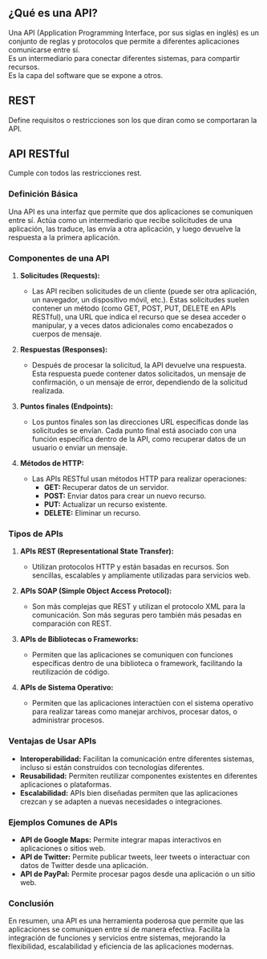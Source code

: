 ## ¿Qué es una API?

Una API (Application Programming Interface, por sus siglas en inglés) es un conjunto de reglas y protocolos que permite a diferentes aplicaciones comunicarse entre sí.  
Es un intermediario para conectar diferentes sistemas, para compartir recursos.  
Es la capa del software que se expone a otros.  
## REST
Define requisitos o restricciones son los que diran como se comportaran la API.  
## API RESTful
Cumple con todos las restricciones rest.  

### Definición Básica
Una API es una interfaz que permite que dos aplicaciones se comuniquen entre sí. Actúa como un intermediario que recibe solicitudes de una aplicación, las traduce, las envía a otra aplicación, y luego devuelve la respuesta a la primera aplicación.

### Componentes de una API
1. **Solicitudes (Requests):** 
   - Las API reciben solicitudes de un cliente (puede ser otra aplicación, un navegador, un dispositivo móvil, etc.). Estas solicitudes suelen contener un método (como GET, POST, PUT, DELETE en APIs RESTful), una URL que indica el recurso que se desea acceder o manipular, y a veces datos adicionales como encabezados o cuerpos de mensaje.

2. **Respuestas (Responses):**
   - Después de procesar la solicitud, la API devuelve una respuesta. Esta respuesta puede contener datos solicitados, un mensaje de confirmación, o un mensaje de error, dependiendo de la solicitud realizada.

3. **Puntos finales (Endpoints):**
   - Los puntos finales son las direcciones URL específicas donde las solicitudes se envían. Cada punto final está asociado con una función específica dentro de la API, como recuperar datos de un usuario o enviar un mensaje.

4. **Métodos de HTTP:**
   - Las APIs RESTful usan métodos HTTP para realizar operaciones:
     - **GET:** Recuperar datos de un servidor.
     - **POST:** Enviar datos para crear un nuevo recurso.
     - **PUT:** Actualizar un recurso existente.
     - **DELETE:** Eliminar un recurso.

### Tipos de APIs
1. **APIs REST (Representational State Transfer):**
   - Utilizan protocolos HTTP y están basadas en recursos. Son sencillas, escalables y ampliamente utilizadas para servicios web.

2. **APIs SOAP (Simple Object Access Protocol):**
   - Son más complejas que REST y utilizan el protocolo XML para la comunicación. Son más seguras pero también más pesadas en comparación con REST.

3. **APIs de Bibliotecas o Frameworks:**
   - Permiten que las aplicaciones se comuniquen con funciones específicas dentro de una biblioteca o framework, facilitando la reutilización de código.

4. **APIs de Sistema Operativo:**
   - Permiten que las aplicaciones interactúen con el sistema operativo para realizar tareas como manejar archivos, procesar datos, o administrar procesos.

### Ventajas de Usar APIs
- **Interoperabilidad:** Facilitan la comunicación entre diferentes sistemas, incluso si están construidos con tecnologías diferentes.
- **Reusabilidad:** Permiten reutilizar componentes existentes en diferentes aplicaciones o plataformas.
- **Escalabilidad:** APIs bien diseñadas permiten que las aplicaciones crezcan y se adapten a nuevas necesidades o integraciones.

### Ejemplos Comunes de APIs
- **API de Google Maps:** Permite integrar mapas interactivos en aplicaciones o sitios web.
- **API de Twitter:** Permite publicar tweets, leer tweets o interactuar con datos de Twitter desde una aplicación.
- **API de PayPal:** Permite procesar pagos desde una aplicación o un sitio web.

### Conclusión
En resumen, una API es una herramienta poderosa que permite que las aplicaciones se comuniquen entre sí de manera efectiva. Facilita la integración de funciones y servicios entre sistemas, mejorando la flexibilidad, escalabilidad y eficiencia de las aplicaciones modernas.

